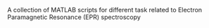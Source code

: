 A collection of MATLAB scripts for different task related to Electron Paramagnetic Resonance (EPR) spectroscopy
